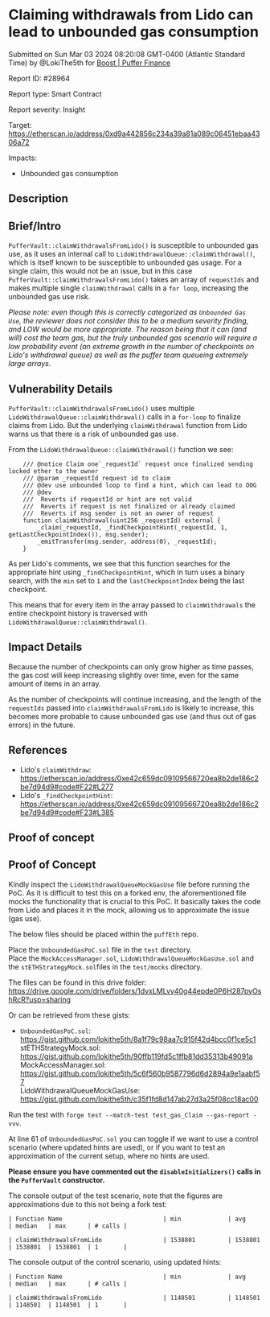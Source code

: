 
# Claiming withdrawals from Lido can lead to unbounded gas consumption

Submitted on Sun Mar 03 2024 08:20:08 GMT-0400 (Atlantic Standard Time) by @LokiThe5th for [Boost | Puffer Finance](https://immunefi.com/bounty/pufferfinance-boost/)

Report ID: #28964

Report type: Smart Contract

Report severity: Insight

Target: https://etherscan.io/address/0xd9a442856c234a39a81a089c06451ebaa4306a72

Impacts:
- Unbounded gas consumption

## Description
## Brief/Intro
`PufferVault::claimWithdrawalsFromLido()` is susceptible to unbounded gas use, as it uses an internal call to `LidoWithdrawalQueue::claimWithdrawal()`, which is itself known to be susceptible to unbounded gas usage. For a single claim, this would not be an issue, but in this case `PufferVault::claimWithdrawalsFromLido()` takes an array of `requestIds` and makes multiple single `claimWithdrawal` calls in a `for loop`, increasing the unbounded gas use risk.  

*Please note: even though this is correctly categorized as `Unbounded Gas Use`, the reviewer does not consider this to be a medium severity finding, and LOW would be more appropriate. The reason being that it can (and will) cost the team gas, but the truly unbounded gas scenario will require a low probability event (an extreme growth in the number of checkpoints on Lido's withdrawal queue) as well as the puffer team queueing extremely large arrays*.  

## Vulnerability Details  

`PufferVault::claimWithdrawalsFromLido()` uses multiple `LidoWithdrawalQueue::claimWithdrawal()` calls in a `for-loop` to finalize claims from Lido. But the underlying `claimWithdrawal` function from Lido warns us that there is a risk of unbounded gas use.    

From the `LidoWithdrawalQueue::claimWithdrawal()` function we see:  

```
    /// @notice Claim one`_requestId` request once finalized sending locked ether to the owner
    /// @param _requestId request id to claim
    /// @dev use unbounded loop to find a hint, which can lead to OOG
    /// @dev
    ///  Reverts if requestId or hint are not valid
    ///  Reverts if request is not finalized or already claimed
    ///  Reverts if msg sender is not an owner of request
    function claimWithdrawal(uint256 _requestId) external {
        _claim(_requestId, _findCheckpointHint(_requestId, 1, getLastCheckpointIndex()), msg.sender);
        _emitTransfer(msg.sender, address(0), _requestId);
    }
```  

As per Lido's comments, we see that this function searches for the appropriate hint using `_findCheckpointHint`, which in turn uses a binary search, with the `min` set to `1` and the `lastCheckpointIndex` being the last checkpoint.  

This means that for every item in the array passed to `claimWithdrawals` the entire checkpoint history is traversed with `LidoWithdrawalQueue::claimWithdrawal()`.  

## Impact Details  

Because the number of checkpoints can only grow higher as time passes, the gas cost will keep increasing slightly over time, even for the same amount of items in an array.   

As the number of checkpoints will continue increasing, and the length of the `requestIds` passed into `claimWithdrawalsFromLido` is likely to increase, this becomes more probable to cause unbounded gas use (and thus out of gas errors) in the future.  

## References  
- Lido's `claimWithdraw`: https://etherscan.io/address/0xe42c659dc09109566720ea8b2de186c2be7d94d9#code#F22#L277  
- Lido's `_findCheckpointHint`: https://etherscan.io/address/0xe42c659dc09109566720ea8b2de186c2be7d94d9#code#F23#L385

        
## Proof of concept
## Proof of Concept  

Kindly inspect the `LidoWithdrawalQueueMockGasUse` file before running the PoC. As it is difficult to test this on a forked env, the aforementioned file mocks the functionality that is crucial to this PoC. It basically takes the code from Lido and places it in the mock, allowing us to approximate the issue (gas use).   

The below files should be placed within the `puffEth` repo.  

Place the `UnboundedGasPoC.sol` file in the `test` directory.  
Place the `MockAccessManager.sol`, `LidoWithdrawalQueueMockGasUse.sol` and the `stETHStrategyMock.sol`files in the `test/mocks` directory.  

The files can be found in this drive folder:  https://drive.google.com/drive/folders/1dvxLMLvy40g44epde0P6H287pyOshRcR?usp=sharing  

Or can be retrieved from these gists:  
- `UnboundedGasPoC.sol`: https://gist.github.com/lokithe5th/8a1f79c98aa7c915f42d4bcc0f1ce5c1  
stETHStrategyMock.sol: https://gist.github.com/lokithe5th/90ffb119fd5c1ffb81dd35313b49091a  
MockAccessManager.sol: https://gist.github.com/lokithe5th/5c6f560b9587796d6d2894a9e1aabf57  
LidoWithdrawalQueueMockGasUse: https://gist.github.com/lokithe5th/c35f1fd8d147ab27d3a25f08cc18ac00 

Run the test with `forge test --match-test test_gas_Claim --gas-report -vvv`.    

At line 61 of `UnboundedGasPoC.sol` you can toggle if we want to use a control scenario (where updated hints are used), or if you want to test an approximation of the current setup, where no hints are used.  

**Please ensure you have commented out the `disableInitializers()` calls in the `PufferVault` constructor.** 

The console output of the test scenario, note that the figures are approximations due to this not being a fork test:  
```  
| Function Name                            | min             | avg      | median   | max      | # calls |  

| claimWithdrawalsFromLido                 | 1538801         | 1538801  | 1538801  | 1538801  | 1       |  
```  

The console output of the control scenario, using updated hints:  
```  
| Function Name                            | min             | avg      | median   | max      | # calls |  

| claimWithdrawalsFromLido                 | 1148501         | 1148501  | 1148501  | 1148501  | 1       |
```  
